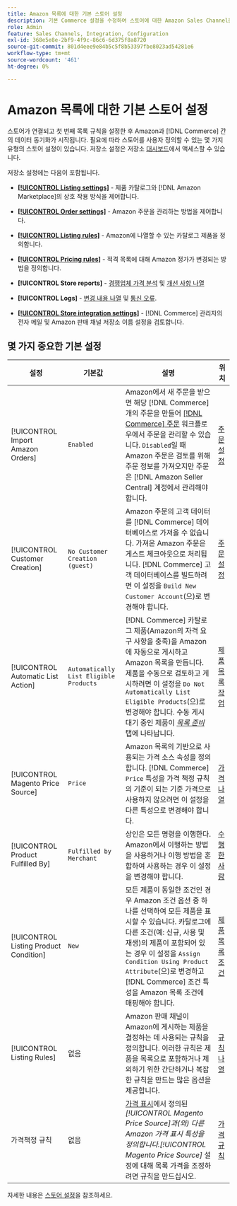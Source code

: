 ```yaml
---
title: Amazon 목록에 대한 기본 스토어 설정
description: 기본 Commerce 설정을 수정하여 스토어에 대한 Amazon Sales Channel을 사용자 지정합니다.
role: Admin
feature: Sales Channels, Integration, Configuration
exl-id: 368e5e8e-2bf9-4f9c-86c6-6d375f8a8720
source-git-commit: 801d4eee9e84b5c5f8b53397fbe8023ad54281e6
workflow-type: tm+mt
source-wordcount: '461'
ht-degree: 0%

---
```


# Amazon 목록에 대한 기본 스토어 설정

스토어가 연결되고 첫 번째 목록 규칙을 설정한 후 Amazon과 [!DNL Commerce] 간의 데이터 동기화가 시작됩니다. 필요에 따라 스토어를 사용자 정의할 수 있는 몇 가지 유형의 스토어 설정이 있습니다. 저장소 설정은 저장소 [대시보드](./amazon-store-dashboard.md)에서 액세스할 수 있습니다.

저장소 설정에는 다음이 포함됩니다.

- [**[!UICONTROL Listing settings]**](./listing-settings.md) - 제품 카탈로그와 [!DNL Amazon Marketplace]의 상호 작용 방식을 제어합니다.

- [**[!UICONTROL Order settings]**](./order-settings.md) - Amazon 주문을 관리하는 방법을 제어합니다.

- [**[!UICONTROL Listing rules]**](./listing-rules.md) - Amazon에 나열할 수 있는 카탈로그 제품을 정의합니다.

- [**[!UICONTROL Pricing rules]**](./pricing-products.md) - 적격 목록에 대해 Amazon 정가가 변경되는 방법을 정의합니다.

- **[!UICONTROL Store reports]** - [경쟁업체 가격 분석](./competitive-price-analysis.md) 및 [개선 사항 나열](./listing-improvements.md)

- **[!UICONTROL Logs]** - [변경 내용 나열](./listing-changes-log.md) 및 [통신 오류](./communication-errors-log.md).

- [**[!UICONTROL Store integration settings]**](./store-integration-settings.md) - [!DNL Commerce] 관리자의 전자 메일 및 Amazon 판매 채널 저장소 이름 설정을 검토합니다.

## 몇 가지 중요한 기본 설정

| 설정 | 기본값 | 설명 | 위치 |
|----------------------------------------|----------------------------------------|----------------------------------------------------------------------------------------------------------------------------------------------------------------------------------------------------------------------------------------------------------------------------------------------------------------------------------------------------------------------------------------------------------------------|-------------------------------------------------------------|
| [!UICONTROL Import Amazon Orders] | `Enabled` | Amazon에서 새 주문을 받으면 해당 [!DNL Commerce]개의 주문을 만들어 [[!DNL Commerce] 주문](https://experienceleague.adobe.com/docs/commerce-admin/stores-sales/order-management/orders/orders.html) 워크플로우에서 주문을 관리할 수 있습니다. `Disabled`일 때 Amazon 주문은 검토를 위해 주문 정보를 가져오지만 주문은 [!DNL Amazon Seller Central] 계정에서 관리해야 합니다. | [주문 설정](./order-settings.md) |
| [!UICONTROL Customer Creation] | `No Customer Creation (guest)` | Amazon 주문의 고객 데이터를 [!DNL Commerce] 데이터베이스로 가져올 수 없습니다. 가져온 Amazon 주문은 게스트 체크아웃으로 처리됩니다. [!DNL Commerce] 고객 데이터베이스를 빌드하려면 이 설정을 `Build New Customer Account`(으)로 변경해야 합니다. | [주문 설정](./order-settings.md) |
| [!UICONTROL Automatic List Action] | `Automatically List Eligible Products` | [!DNL Commerce] 카탈로그 제품(Amazon의 자격 요구 사항을 충족)을 Amazon에 자동으로 게시하고 Amazon 목록을 만듭니다. 제품을 수동으로 검토하고 게시하려면 이 설정을 `Do Not Automatically List Eligible Products`(으)로 변경해야 합니다. 수동 게시 대기 중인 제품이 [_목록 준비_](./ready-to-list.md) 탭에 나타납니다. | [제품 목록 작업](./product-listing-actions.md) |
| [!UICONTROL Magento Price Source] | `Price` | Amazon 목록의 기반으로 사용되는 가격 소스 속성을 정의합니다. [!DNL Commerce] `Price` 특성을 가격 책정 규칙의 기준이 되는 기준 가격으로 사용하지 않으려면 이 설정을 다른 특성으로 변경해야 합니다. | [가격 나열](./listing-price.md) |
| [!UICONTROL Product Fulfilled By] | `Fulfilled by Merchant` | 상인은 모든 명령을 이행한다. Amazon에서 이행하는 방법을 사용하거나 이행 방법을 혼합하여 사용하는 경우 이 설정을 변경해야 합니다. | [수행한 사람](./listing-price.md) |
| [!UICONTROL Listing Product Condition] | `New` | 모든 제품이 동일한 조건인 경우 Amazon 조건 옵션 중 하나를 선택하여 모든 제품을 표시할 수 있습니다. 카탈로그에 다른 조건(예: 신규, 사용 및 재생)의 제품이 포함되어 있는 경우 이 설정을 `Assign Condition Using Product Attribute`(으)로 변경하고 [!DNL Commerce] 조건 특성을 Amazon 목록 조건에 매핑해야 합니다. | [제품 목록 조건](./product-listing-condition.md) |
| [!UICONTROL Listing Rules] | 없음 | Amazon 판매 채널이 Amazon에 게시하는 제품을 결정하는 데 사용되는 규칙을 정의합니다. 이러한 규칙은 제품을 목록으로 포함하거나 제외하기 위한 간단하거나 복잡한 규칙을 만드는 많은 옵션을 제공합니다. | [규칙 나열](./listing-rules.md) |
| 가격책정 규칙 | 없음 | [가격 표시](./listing-price.md)에서 정의된 _[!UICONTROL Magento Price Source]_과(와) 다른 Amazon 가격 표시 특성을 정의합니다._[!UICONTROL Magento Price Source]_ 설정에 대해 목록 가격을 조정하려면 규칙을 만드십시오. | [가격 규칙](./pricing-products.md) |

자세한 내용은 [스토어 설정](./ob-store-review.md)을 참조하세요.
